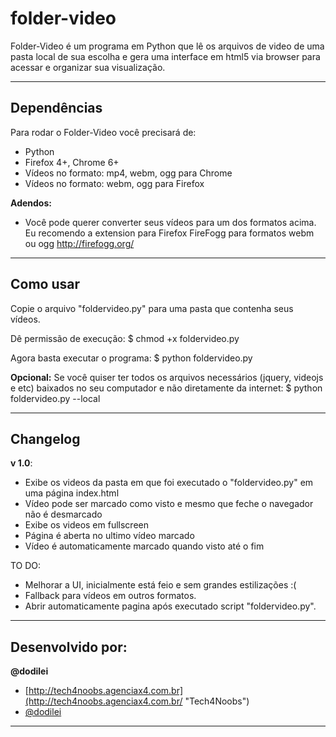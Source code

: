 folder-video
=================

Folder-Video é um programa em Python que lê os arquivos de video de uma pasta local de sua escolha e gera uma interface em html5 via browser para acessar e organizar sua visualização.

---------------------------------------

Dependências
----------

Para rodar o Folder-Video você precisará de:

- Python
- Firefox 4+, Chrome 6+
- Vídeos no formato: mp4, webm, ogg para Chrome
- Vídeos no formato: webm, ogg para Firefox


**Adendos:**

- Você pode querer converter seus vídeos para um dos formatos acima. Eu recomendo a extension para Firefox FireFogg para formatos webm ou ogg http://firefogg.org/

---------------------------------------

Como usar
-----------
Copie o arquivo "foldervideo.py" para uma pasta que contenha seus vídeos.

Dê permissão de execução:
$ chmod +x foldervideo.py

Agora basta executar o programa:
$ python foldervideo.py


**Opcional:**
Se você quiser ter todos os arquivos necessários (jquery, videojs e etc) baixados no seu computador e não diretamente da internet:
$ python foldervideo.py --local

---------------------------------------

Changelog
-----------

**v 1.0**:

- Exibe os videos da pasta em que foi executado o "foldervideo.py" em uma página index.html
- Vídeo pode ser marcado como visto e mesmo que feche o navegador não é desmarcado
- Exibe os videos em fullscreen
- Página é aberta no ultimo vídeo marcado
- Vídeo é automaticamente marcado quando visto até o fim

TO DO:

- Melhorar a UI, inicialmente está feio e sem grandes estilizações :(
- Fallback para vídeos em outros formatos.
- Abrir automaticamente pagina após executado script "foldervideo.py".

---------------------------------------

Desenvolvido por:
-------

**@dodilei**

+ [http://tech4noobs.agenciax4.com.br](http://tech4noobs.agenciax4.com.br/ "Tech4Noobs")
+ [@dodilei](http://twitter.com/dodilei "Twitter - @dodilei")

---------------------------------------
